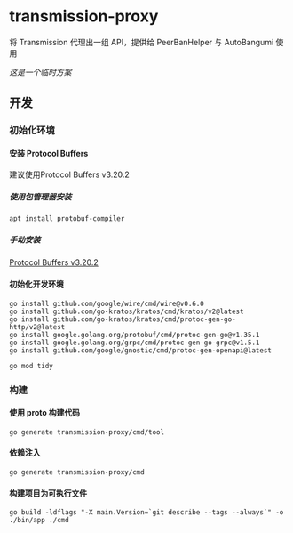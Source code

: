 # transmission-proxy

将 Transmission 代理出一组 API，提供给 PeerBanHelper 与 AutoBangumi 使用

*这是一个临时方案*



## 开发

### 初始化环境

#### 安装 Protocol Buffers

建议使用Protocol Buffers v3.20.2

##### 使用包管理器安装

```shell
apt install protobuf-compiler
```

##### 手动安装

[Protocol Buffers v3.20.2](https://github.com/protocolbuffers/protobuf/releases/tag/v3.20.2)

#### 初始化开发环境

```shell
go install github.com/google/wire/cmd/wire@v0.6.0
go install github.com/go-kratos/kratos/cmd/kratos/v2@latest
go install github.com/go-kratos/kratos/cmd/protoc-gen-go-http/v2@latest
go install google.golang.org/protobuf/cmd/protoc-gen-go@v1.35.1
go install google.golang.org/grpc/cmd/protoc-gen-go-grpc@v1.5.1
go install github.com/google/gnostic/cmd/protoc-gen-openapi@latest

go mod tidy
```

### 构建

#### 使用 proto 构建代码

```shell
go generate transmission-proxy/cmd/tool
```

#### 依赖注入

```shell
go generate transmission-proxy/cmd
```

#### 构建项目为可执行文件

```shell
go build -ldflags "-X main.Version=`git describe --tags --always`" -o ./bin/app ./cmd
```
